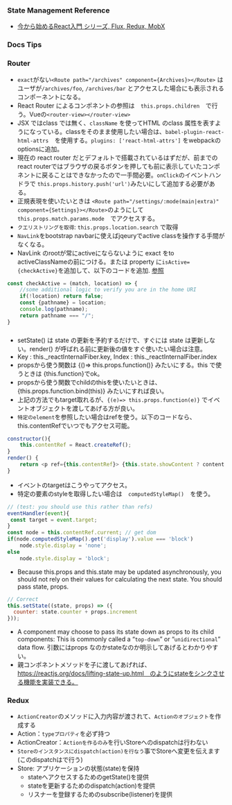 ### State Management Reference
- [今から始めるReact入門 シリーズ, Flux, Redux, MobX](https://qiita.com/TsutomuNakamura/items/f10491060f0f1640afd9)
### Docs Tips
### Router
- `exact`がない`<Route path="/archives" component={Archives}></Route>` はユーザが`/archives/foo`, `/archives/bar` とアクセスした場合にも表示されるコンポーネントになる。
- React Router によるコンポネントの参照は　`this.props.children`　で行う。Vueの`<router-view></router-view>`
- JSX ではclass では無く、`className` を使ってHTML のclass 属性を表すようになっている。classをそのまま使用したい場合は、`babel-plugin-react-html-attrs`　を使用する。`plugins: ['react-html-attrs']` をwebpackのoptionsに追加。
- 現在の react router だとデフォルトで搭載されているはずだが、前までのreact routerではブラウザの戻るボタンを押しても前に表示していたコンポネントに戻ることはできなかったので一手間必要。`onClick`のイベントハンドラで `this.props.history.push('url')`みたいにして追加する必要がある。
- 正規表現を使いたいときは `<Route path="/settings/:mode(main|extra)" component={Settings}></Route>`のようにして　`this.props.match.params.mode`　でアクセスする。
- `クエリストリングを取得`: `this.props.location.search` で取得
- `NavLink`をbootstrap navbarに使えばjqeuryでactive classを操作する手間がなくなる。
- NavLink のrootが常にactiveにならないように exact をto activeClassNameの前につける。または property に`isActive={checkActive}`を追加して、以下のコードを追加. [参照](https://stackoverflow.com/questions/47879663/root-navlink-always-get-active-class-react-router-dom)
```javascript
const checkActive = (match, location) => {
    //some additional logic to verify you are in the home URI
    if(!location) return false;
    const {pathname} = location;
    console.log(pathname);
    return pathname === "/";
}
```
###
- setState() は state の更新を予約するだけで、すぐには state は更新しない。render() が呼ばれる前に更新後の値をすぐ使いたい場合は注意。
- Key : this._reactInternalFiber.key, Index : this._reactInternalFiber.index
- propsから使う関数は {()=> this.props.function()} みたいにする。this で使うときは {this.function}でok。
- propsから使う関数でchildのthisを使いたいときは、{this.props.function.bind(this)} みたいにすれば良い。
- 上記の方法でもtarget取れるが、`{(e)=> this.props.function(e)}` でイベントオブジェクトを渡してあげる方が良い。
- `特定のelement`を参照したい場合はrefを使う。以下のコードなら、this.contentRefでいつでもアクセス可能。
```javascript
constructor(){
    this.contentRef = React.createRef();
}
render() {
    return <p ref={this.contentRef}> {this.state.showContent ? content : null}</p>
}
```
- イベントのtargetはこうやってアクセス。
- 特定の要素のstyleを取得したい場合は　`computedStyleMap()`　を使う。
```javascript
// (test: you should use this rather than refs)   
eventHandler(event){
 const target = event.target; 
}
const node = this.contentRef.current; // get dom
if(node.computedStyleMap().get('display').value === 'block')
    node.style.display = 'none';
else
    node.style.display = 'block';
```
- Because this.props and this.state may be updated asynchronously, you should not rely on their values for calculating the next state. You should pass state, props.
```javascript
// Correct
this.setState((state, props) => ({
  counter: state.counter + props.increment
}));
```
- A component may choose to pass its state down as props to its child components: This is commonly called a “`top-down`” or “`unidirectional`” data flow. 引数にはprops なのかstateなのか明示してあげるとわかりやすい。
- 親コンポネントメソッドを子に渡してあげれば、https://reactjs.org/docs/lifting-state-up.html　のようにstateをシンクさせる機能を実装できる。
### Redux
- `ActionCreator`のメソッドに入力内容が渡されて、`Actionのオブジェクト`を作成する
- Action：`typeプロパティ`を必ず持つ
- ActionCreator：`Actionを作るのみ`を行いStoreへのdispatchは行わない
- `Storeのインスタンスにdispatch(action)を行なう`事でStoreへ変更を伝えます(このdispatchはで行う)
- Store: アプリケーションの状態(state)を保持
    - stateへアクセスするためのgetState()を提供
    - stateを更新するためのdispatch(action)を提供
    - リスナーを登録するためのsubscribe(listener)を提供
